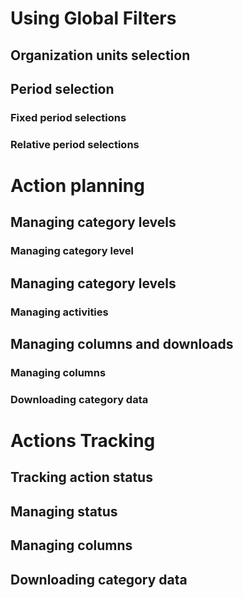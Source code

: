 # Using Global Filters

## Organization units selection

## Period selection

### Fixed period selections

### Relative period selections

# Action planning

## Managing category levels

### Managing category level

## Managing category levels

### Managing activities

## Managing columns and downloads

### Managing columns

### Downloading category data

# Actions Tracking

## Tracking action status

## Managing status

## Managing columns

## Downloading category data